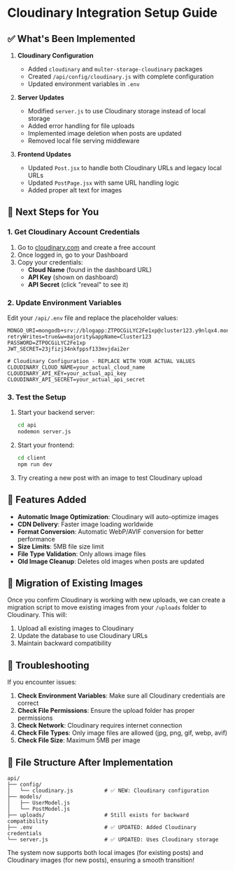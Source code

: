 # Cloudinary Integration Setup Guide

## ✅ What's Been Implemented

1. **Cloudinary Configuration**
   - Added `cloudinary` and `multer-storage-cloudinary` packages
   - Created `/api/config/cloudinary.js` with complete configuration
   - Updated environment variables in `.env`

2. **Server Updates**
   - Modified `server.js` to use Cloudinary storage instead of local storage
   - Added error handling for file uploads
   - Implemented image deletion when posts are updated
   - Removed local file serving middleware

3. **Frontend Updates**
   - Updated `Post.jsx` to handle both Cloudinary URLs and legacy local URLs
   - Updated `PostPage.jsx` with same URL handling logic
   - Added proper alt text for images

## 🔧 Next Steps for You

### 1. Get Cloudinary Account Credentials

1. Go to [cloudinary.com](https://cloudinary.com) and create a free account
2. Once logged in, go to your Dashboard
3. Copy your credentials:
   - **Cloud Name** (found in the dashboard URL)
   - **API Key** (shown on dashboard)
   - **API Secret** (click "reveal" to see it)

### 2. Update Environment Variables

Edit your `/api/.env` file and replace the placeholder values:

```env
MONGO_URI=mongodb+srv://blogapp:ZTPOCGiLYC2Fe1xp@cluster123.y9nlqx4.mongodb.net/?retryWrites=true&w=majority&appName=Cluster123
PASSWORD=ZTPOCGiLYC2Fe1xp
JWT_SECRET=23jfizj34nkfppsf133mvjdai2er

# Cloudinary Configuration - REPLACE WITH YOUR ACTUAL VALUES
CLOUDINARY_CLOUD_NAME=your_actual_cloud_name
CLOUDINARY_API_KEY=your_actual_api_key
CLOUDINARY_API_SECRET=your_actual_api_secret
```

### 3. Test the Setup

1. Start your backend server:
   ```bash
   cd api
   nodemon server.js
   ```

2. Start your frontend:
   ```bash
   cd client
   npm run dev
   ```

3. Try creating a new post with an image to test Cloudinary upload

## 🌟 Features Added

- **Automatic Image Optimization**: Cloudinary will auto-optimize images
- **CDN Delivery**: Faster image loading worldwide
- **Format Conversion**: Automatic WebP/AVIF conversion for better performance
- **Size Limits**: 5MB file size limit
- **File Type Validation**: Only allows image files
- **Old Image Cleanup**: Deletes old images when posts are updated

## 🔄 Migration of Existing Images

Once you confirm Cloudinary is working with new uploads, we can create a migration script to move existing images from your `/uploads` folder to Cloudinary. This will:

1. Upload all existing images to Cloudinary
2. Update the database to use Cloudinary URLs
3. Maintain backward compatibility

## 🐛 Troubleshooting

If you encounter issues:

1. **Check Environment Variables**: Make sure all Cloudinary credentials are correct
2. **Check File Permissions**: Ensure the upload folder has proper permissions
3. **Check Network**: Cloudinary requires internet connection
4. **Check File Types**: Only image files are allowed (jpg, png, gif, webp, avif)
5. **Check File Size**: Maximum 5MB per image

## 📂 File Structure After Implementation

```
api/
├── config/
│   └── cloudinary.js          # ✅ NEW: Cloudinary configuration
├── models/
│   ├── UserModel.js
│   └── PostModel.js
├── uploads/                   # Still exists for backward compatibility
├── .env                       # ✅ UPDATED: Added Cloudinary credentials
└── server.js                  # ✅ UPDATED: Uses Cloudinary storage
```

The system now supports both local images (for existing posts) and Cloudinary images (for new posts), ensuring a smooth transition!
